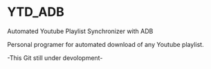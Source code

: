 # YTD_ADB
Automated Youtube Playlist Synchronizer with ADB

Personal programer for automated download of any Youtube playlist.

-This Git still under devolopment-
